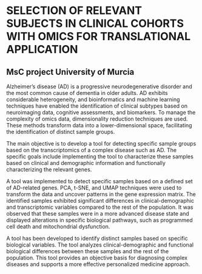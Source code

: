 # SELECTION OF RELEVANT SUBJECTS IN CLINICAL COHORTS WITH OMICS FOR TRANSLATIONAL APPLICATION

## MsC project University of Murcia

Alzheimer’s disease (AD) is a progressive neurodegenerative disorder and the most common cause of dementia in older adults. AD exhibits considerable heterogeneity, and bioinformatics and machine learning techniques have enabled the identification of clinical subtypes based on neuroimaging data, cognitive assessments, and biomarkers. To manage the complexity of omics data, dimensionality reduction techniques are used. These methods transform data into a lower-dimensional space, facilitating the identification of distinct sample groups.

The main objective is to develop a tool for detecting specific sample groups based on the transcriptomics of a complex disease such as AD. The specific goals include implementing the tool to characterize these samples based on clinical and demographic information and functionally characterizing the relevant genes.

A tool was implemented to detect specific samples based on a defined set of AD-related genes. PCA, t-SNE, and UMAP techniques were used to transform the data and uncover patterns in the gene expression matrix. The identified samples exhibited significant differences in clinical-demographic and transcriptomic variables compared to the rest of the population. It was observed that these samples were in a more advanced disease state and displayed alterations in specific biological pathways, such as programmed cell death and mitochondrial dysfunction.

A tool has been developed to identify distinct samples based on specific biological variables. The tool analyzes clinical-demographic and functional biological differences between these samples and the rest of the population. This tool provides an objective basis for diagnosing complex diseases and supports a more effective personalized medicine approach.
